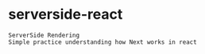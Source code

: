 # serverside-react
    ServerSide Rendering 
    Simple practice understanding how Next works in react 